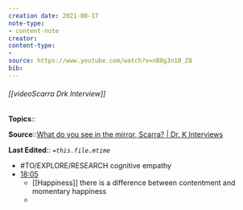 ```yaml
---
creation date: 2021-08-17
note-type: 
- content-note
creator:
content-type:
- 
source: https://www.youtube.com/watch?v=nB8g3n10_Z8
bib:
---
```


###### [[videoScarra Drk Interview]]

**Topics**::  

**Source**::[What do you see in the mirror, Scarra? | Dr. K Interviews](https://www.youtube.com/watch?v=nB8g3n10_Z8)

**Last Edited**:: *`=this.file.mtime`*

- #TO/EXPLORE/RESEARCH cognitive empathy
-  [18:05](https://www.youtube.com/watch?v=nB8g3n10_Z8#t=1085.282509721527)
	- [[Happiness]] there is a difference between contentment and momentary happiness
	-  
